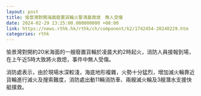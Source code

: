 ```yaml
---
layout: post
title: 愉景灣對開海面廢置貨輪火警清晨救熄　無人受傷
date: 2024-02-29 13:25:00.000000000 +08:00
link: https://news.rthk.hk/rthk/ch/component/k2/1742454-20240229.htm
categories: rthk
---
```


愉景灣對開約20米海面的一艘廢置貨輪於凌晨大約2時起火，消防人員接報到場，在上午近5時大致將火救熄，事件中無人受傷。

消防處表示，由於現場水深較淺，海底地形複雜，火勢十分猛烈，增加滅火輪靠近貨輪進行滅火及搜索難度，消防處出動11輛消防車、兩艘滅火輪及3艘潛水支援快艇撲救。
